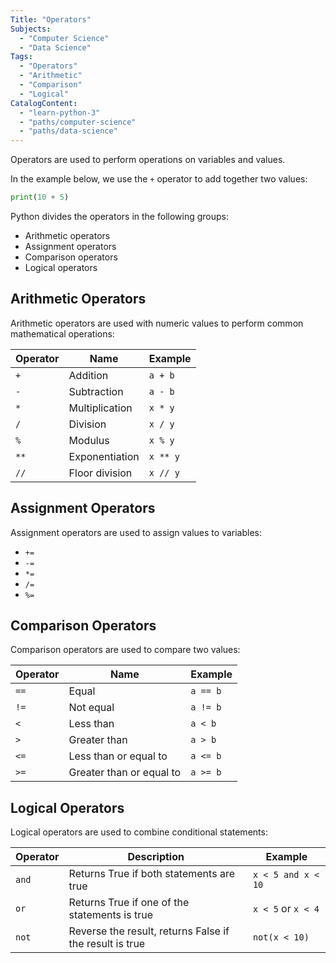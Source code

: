 ```yaml
---
Title: "Operators"
Subjects:
  - "Computer Science"
  - "Data Science"
Tags: 
  - "Operators"
  - "Arithmetic"
  - "Comparison"
  - "Logical"
CatalogContent:
  - "learn-python-3"
  - "paths/computer-science"
  - "paths/data-science"
---
```


Operators are used to perform operations on variables and values.

In the example below, we use the `+` operator to add together two values:

```py
print(10 + 5)
```

Python divides the operators in the following groups:

- Arithmetic operators
- Assignment operators
- Comparison operators
- Logical operators

## Arithmetic Operators

Arithmetic operators are used with numeric values to perform common mathematical operations:

| Operator	| Name	| Example |
| --- | --- | --- |
| `+` | Addition | `a + b` |	
| `-` | Subtraction | `a - b` |	
| `*` |	Multiplication | `x * y` |	
| `/` |	Division | `x / y` |
| `%` |	Modulus	| `x % y` |	
| `**` | Exponentiation	| `x ** y` |	
| `//` | Floor division | `x // y` |

## Assignment Operators

Assignment operators are used to assign values to variables:

- `+=`
- `-=`	
- `*=`	
- `/=`	
- `%=`

## Comparison Operators

Comparison operators are used to compare two values:

| Operator	| Name	| Example |
| --- | --- | --- |
| `==` | Equal | `a == b` |
| `!=` | Not equal | `a != b` |	
| `<` | Less than | `a < b` |	
| `>` | Greater than | `a > b` |
| `<=` | Less than or equal to | `a <= b` |
| `>=` | Greater than or equal to |	`a >= b` |

## Logical Operators

Logical operators are used to combine conditional statements:

| Operator	| Description | Example |
| --- | --- | --- |
| `and` | Returns True if both statements are true | `x < 5 and x < 10` |	
| `or` | Returns True if one of the statements is true | `x < 5` or `x < 4` |
| `not`	| Reverse the result, returns False if the result is true |	`not(x < 10)` |
